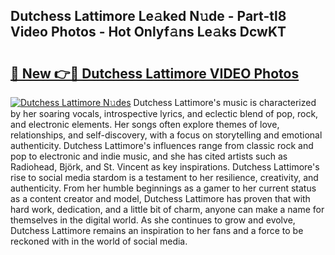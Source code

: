 ## Dutchess Lattimore Le𝚊ked N𝚞de - Part-tl8 Video Photos - Hot Onlyf𝚊ns Le𝚊ks DcwKT

# <h2><a href="http://ab50709.deff.icu/?id=Dutchess+Lattimore">🔗 New 👉🔴 Dutchess Lattimore VIDEO Photos</a></h2>

[![Dutchess Lattimore N𝚞des](https://i.imgur.com/rIISA9y.gif)](http://ab50709.deff.icu/?id=Dutchess+Lattimore)
Dutchess Lattimore's music is characterized by her soaring vocals, introspective lyrics, and eclectic blend of pop, rock, and electronic elements. Her songs often explore themes of love, relationships, and self-discovery, with a focus on storytelling and emotional authenticity. Dutchess Lattimore's influences range from classic rock and pop to electronic and indie music, and she has cited artists such as Radiohead, Björk, and St. Vincent as key inspirations. Dutchess Lattimore's rise to social media stardom is a testament to her resilience, creativity, and authenticity. From her humble beginnings as a gamer to her current status as a content creator and model, Dutchess Lattimore has proven that with hard work, dedication, and a little bit of charm, anyone can make a name for themselves in the digital world. As she continues to grow and evolve, Dutchess Lattimore remains an inspiration to her fans and a force to be reckoned with in the world of social media.
